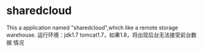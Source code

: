 # sharedcloud
This a application named "sharedcloud",which like a remote storage warehouse.
运行环境：jdk1.7 tomcat1.7，如果1.8，将出现后台无法接受前台数据 情况
